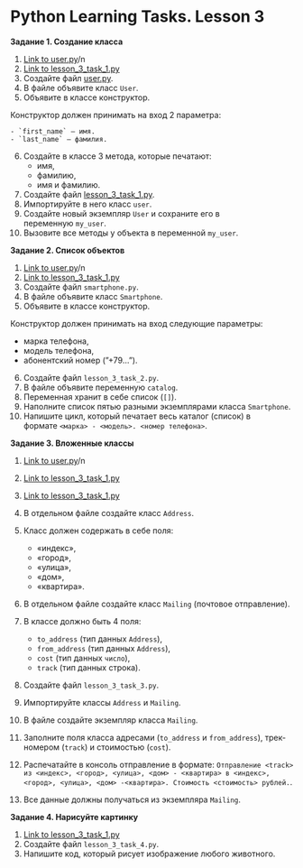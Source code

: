 # Python Learning Tasks. Lesson 3

**Задание 1. Создание класса**

1. [Link to user.py](https://github.com/mboldacova/SkyPro-Lesson-3/blob/main/user.py)/n
2. [Link to lesson_3_task_1.py](https://github.com/mboldacova/SkyPro-Lesson-3/blob/main/lesson_3_task_1.py)
3. Создайте файл [user.py](https://github.com/mboldacova/SkyPro-Lesson-3/blob/main/user.py).
4. В файле объявите класс `User`.
5. Объявите в классе конструктор.

Конструктор должен принимать на вход 2 параметра:

    - `first_name` — имя.
    - `last_name` — фамилия.

6. Создайте в классе 3 метода, которые печатают:
    - имя,
    - фамилию,
    - имя и фамилию.
7. Создайте файл [lesson_3_task_1.py](https://github.com/mboldacova/SkyPro-Lesson-3/blob/main/lesson_3_task_1.py).
8. Импортируйте в него класс `user`.
9. Создайте новый экземпляр `User` и сохраните его в переменную `my_user`.
10. Вызовите все методы у объекта в переменной `my_user`.

**Задание 2. Список объектов**

1. [Link to user.py](https://github.com/mboldacova/SkyPro-Lesson-3/blob/main/user.py)/n
2. [Link to lesson_3_task_1.py](https://github.com/mboldacova/SkyPro-Lesson-3/blob/main/lesson_3_task_1.py)
3. Создайте файл `smartphone.py`.
4. В файле объявите класс `Smartphone`.
5. Объявите в классе конструктор.

Конструктор должен принимать на вход следующие параметры:

- марка телефона,
- модель телефона,
- абонентский номер (”+79…”).
  
6. Создайте файл `lesson_3_task_2.py`.
7. В файле объявите переменную `catalog`.
8. Переменная хранит в себе список (`[]`).
9. Наполните список пятью разными экземплярами класса `Smartphone`.
10. Напишите цикл, который печатает весь каталог (список) в формате `<марка> - <модель>. <номер телефона>`.

**Задание 3. Вложенные классы**

1. [Link to user.py](https://github.com/mboldacova/SkyPro-Lesson-3/blob/main/user.py)/n
2. [Link to lesson_3_task_1.py](https://github.com/mboldacova/SkyPro-Lesson-3/blob/main/lesson_3_task_1.py)
3. [Link to lesson_3_task_1.py](https://github.com/mboldacova/SkyPro-Lesson-3/blob/main/lesson_3_task_1.py)
4. В отдельном файле создайте класс `Address`.
5. Класс должен содержать в себе поля:
    - «индекс»,
    - «город»,
    - «улица»,
    - «дом»,
    - «квартира».
6. В отдельном файле создайте класс `Mailing` (почтовое отправление).
7. В классе должно быть 4 поля:
    - `to_address` (тип данных `Address`),
    - `from_address` (тип данных `Address`),
    - `cost` (тип данных `число`),
    - `track` (тип данных строка).
8. Создайте файл `lesson_3_task_3.py`.
9. Импортируйте классы `Address` и `Mailing`.
10. В файле создайте экземпляр класса `Mailing`.
11. Заполните поля класса адресами (`to_address` и `from_address`), трек-номером (`track`) и стоимостью (`cost`).
12. Распечатайте в консоль отправление в формате: `Отправление <track> из <индекс>, <город>, <улица>, <дом> - <квартира> в <индекс>, <город>, <улица>, <дом> -<квартира>. Стоимость <стоимость> рублей.`.

13. Все данные должны получаться из экземпляра `Mailing`.

**Задание 4. Нарисуйте картинку**

1. [Link to lesson_3_task_1.py](https://github.com/mboldacova/SkyPro-Lesson-3/blob/main/lesson_3_task_1.py)
2. Создайте файл `lesson_3_task_4.py`.
3. Напишите код, который рисует изображение любого животного.
